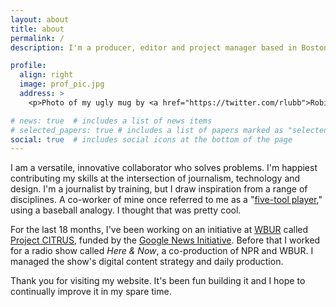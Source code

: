 ```yaml
---
layout: about
title: about
permalink: /
description: I'm a producer, editor and project manager based in Boston.

profile:
  align: right
  image: prof_pic.jpg
  address: >
    <p>Photo of my ugly mug by <a href="https://twitter.com/rlubb">Robin Lubbock</a></p>

# news: true  # includes a list of news items
# selected_papers: true # includes a list of papers marked as "selected={true}"
social: true  # includes social icons at the bottom of the page
---
```


I am a versatile, innovative collaborator who solves problems. I'm happiest contributing my skills at the intersection of journalism, technology and design. I'm a journalist by training, but I draw inspiration from a range of disciplines. A co-worker of mine once referred to me as a "<a href="https://en.wiktionary.org/wiki/five-tool_player#English">five-tool player</a>," using a baseball analogy. I thought that was pretty cool.

For the last 18 months, I've been working on an initiative at <a href="https://wbur.org">WBUR</a> called <a href="https://wbur.org/citrus">Project CITRUS</a>, funded by the <a href="https://twitter.com/rlubb">Google News Initiative</a>. Before that I worked for a radio show called <em>Here & Now</em>, a co-production of NPR and WBUR. I managed the show's digital content strategy and daily production.

Thank you for visiting my website. It's been fun building it and I hope to continually improve it in my spare time.